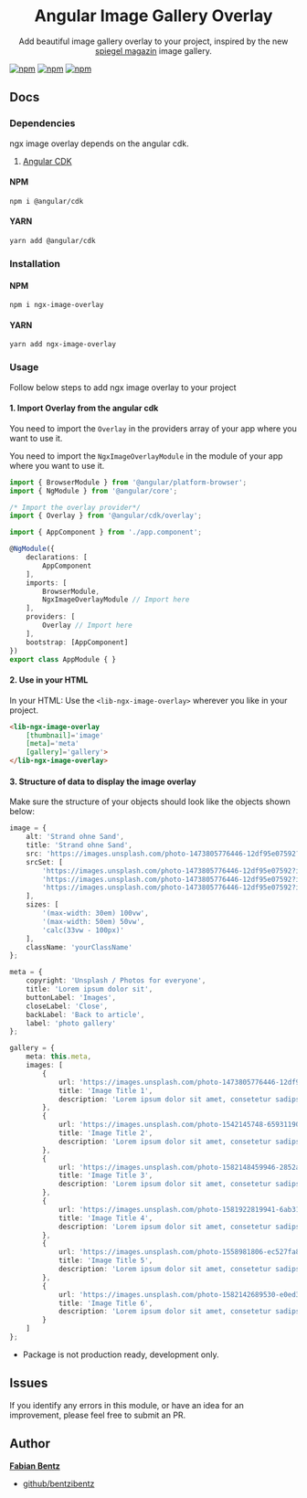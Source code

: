 <h1 align="center">Angular Image Gallery Overlay</h1>

<p align="center">Add beautiful image gallery overlay to your project, inspired by the new <a href="https://www.spiegel.de/panorama/wangerooge-badestrand-nach-sturmfluten-fast-vollstaendig-weg-a-767933a5-4d9c-447b-8029-159d74b6efe2" target="_blank">spiegel magazin</a> image gallery.</p>


[![npm](https://img.shields.io/badge/demo-online-ed1c46.svg)](https://bentzibentz.github.io/ngx-gallery-overlay-demo/)
[![npm](https://img.shields.io/npm/v/@ngx-image-overlay/core.svg?maxAge=2592000?style=plastic)](https://www.npmjs.com/package/ngx-image-overlay)
[![npm](https://img.shields.io/npm/l/express.svg?maxAge=2592000)](/LICENSE)


## Docs

### Dependencies
ngx image overlay depends on the angular cdk.

1. [Angular CDK](https://material.angular.io/cdk/categories)

#### NPM
```  
npm i @angular/cdk
```
        
#### YARN
```          
yarn add @angular/cdk
```

### Installation

#### NPM
```  
npm i ngx-image-overlay
```
        
#### YARN
```          
yarn add ngx-image-overlay
```

### Usage

Follow below steps to add ngx image overlay to your project

#### 1. Import Overlay from the angular cdk

You need to import the ```Overlay``` in the providers array of your app where you want to use it.

You need to import the ```NgxImageOverlayModule``` in the module of your app where you want to use it.

```typescript        
import { BrowserModule } from '@angular/platform-browser';
import { NgModule } from '@angular/core';

/* Import the overlay provider*/
import { Overlay } from '@angular/cdk/overlay';

import { AppComponent } from './app.component';

@NgModule({
    declarations: [
        AppComponent
    ],
    imports: [
        BrowserModule,
        NgxImageOverlayModule // Import here
    ],
    providers: [
        Overlay // Import here
    ],
    bootstrap: [AppComponent]
})
export class AppModule { }
```  

#### 2. Use <lib-ngx-image-overlay> in your HTML

In your HTML: Use the ```<lib-ngx-image-overlay>``` wherever you like in your project.

```html        
<lib-ngx-image-overlay  
    [thumbnail]='image' 
    [meta]='meta'
    [gallery]='gallery'>
</lib-ngx-image-overlay>
```

#### 3. Structure of data to display the image overlay

Make sure the structure of your objects should look like the objects shown below:
   
```typescript
image = {
    alt: 'Strand ohne Sand',
    title: 'Strand ohne Sand',
    src: 'https://images.unsplash.com/photo-1473805776446-12df95e07592?ixlib=rb-1.2.1&ixid=eyJhcHBfaWQiOjEyMDd9&auto=format&fit=crop&w=1950&q=80',
    srcSet: [
        'https://images.unsplash.com/photo-1473805776446-12df95e07592?ixlib=rb-1.2.1&ixid=eyJhcHBfaWQiOjEyMDd9&auto=format&fit=crop&w=1950&q=80 616w',
        'https://images.unsplash.com/photo-1473805776446-12df95e07592?ixlib=rb-1.2.1&ixid=eyJhcHBfaWQiOjEyMDd9&auto=format&fit=crop&w=1950&q=80 444w',
        'https://images.unsplash.com/photo-1473805776446-12df95e07592?ixlib=rb-1.2.1&ixid=eyJhcHBfaWQiOjEyMDd9&auto=format&fit=crop&w=1950&q=80 718w'
    ],
    sizes: [
        '(max-width: 30em) 100vw',
        '(max-width: 50em) 50vw',
        'calc(33vw - 100px)'
    ],
    className: 'yourClassName'
};
```

```typescript
meta = {
    copyright: 'Unsplash / Photos for everyone',
    title: 'Lorem ipsum dolor sit',
    buttonLabel: 'Images',
    closeLabel: 'Close',
    backLabel: 'Back to article',
    label: 'photo gallery'
};
```

```typescript
gallery = {
    meta: this.meta,
    images: [
        {
            url: 'https://images.unsplash.com/photo-1473805776446-12df95e07592?ixlib=rb-1.2.1&ixid=eyJhcHBfaWQiOjEyMDd9&auto=format&fit=crop&w=1950&q=80',
            title: 'Image Title 1',
            description: 'Lorem ipsum dolor sit amet, consetetur sadipscing elitr, sed diam nonumy eirmod tempor invidunt ut labore et dolore magna aliquyam erat, sed diam voluptua.',
        },
        {
            url: 'https://images.unsplash.com/photo-1542145748-65931190d151?ixlib=rb-1.2.1&ixid=eyJhcHBfaWQiOjEyMDd9&auto=format&fit=crop&w=1051&q=80',
            title: 'Image Title 2',
            description: 'Lorem ipsum dolor sit amet, consetetur sadipscing elitr, sed diam nonumy eirmod tempor invidunt ut labore et dolore magna aliquyam erat, sed diam voluptua.',
        },
        {
            url: 'https://images.unsplash.com/photo-1582148459946-2852aa3fb5ff?ixlib=rb-1.2.1&ixid=eyJhcHBfaWQiOjEyMDd9&auto=format&fit=crop&w=634&q=80',
            title: 'Image Title 3',
            description: 'Lorem ipsum dolor sit amet, consetetur sadipscing elitr, sed diam nonumy eirmod tempor invidunt ut labore et dolore magna aliquyam erat, sed diam voluptua.',
        },
        {
            url: 'https://images.unsplash.com/photo-1581922819941-6ab31ab79afc?ixlib=rb-1.2.1&ixid=eyJhcHBfaWQiOjEyMDd9&auto=format&fit=crop&w=800&q=80',
            title: 'Image Title 4',
            description: 'Lorem ipsum dolor sit amet, consetetur sadipscing elitr, sed diam nonumy eirmod tempor invidunt ut labore et dolore magna aliquyam erat, sed diam voluptua.',
        },
        {
            url: 'https://images.unsplash.com/photo-1558981806-ec527fa84c39?ixlib=rb-1.2.1&ixid=eyJhcHBfaWQiOjEyMDd9&auto=format&fit=crop&w=1050&q=80',
            title: 'Image Title 5',
            description: 'Lorem ipsum dolor sit amet, consetetur sadipscing elitr, sed diam nonumy eirmod tempor invidunt ut labore et dolore magna aliquyam erat, sed diam voluptua.',
        },
        {
            url: 'https://images.unsplash.com/photo-1582142689530-e0ed343bb509?ixlib=rb-1.2.1&ixid=eyJhcHBfaWQiOjEyMDd9&auto=format&fit=crop&w=1350&q=80',
            title: 'Image Title 6',
            description: 'Lorem ipsum dolor sit amet, consetetur sadipscing elitr, sed diam nonumy eirmod tempor invidunt ut labore et dolore magna aliquyam erat, sed diam voluptua.',
        }
    ]
};
```

- Package is not production ready, development only.

## Issues

If you identify any errors in this module, or have an idea for an improvement, please feel free to submit an PR.

## Author

 **[Fabian Bentz](https://www.fabianbentz.de)**

- [github/bentzibentz](https://github.com/bentzibentz)
